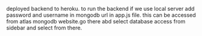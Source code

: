 deployed backend to heroku.
to run the backend if we use local server add password and username in mongodb url in app.js file.
this can be accessed from atlas mongodb website.go there abd select database access from sidebar and select from there.
